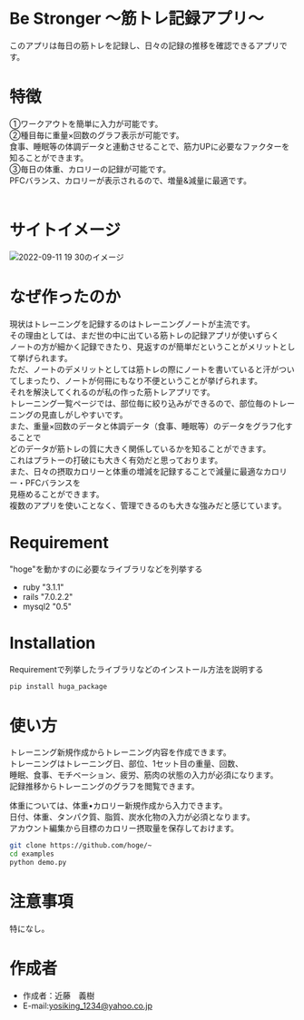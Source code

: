 # Be Stronger 〜筋トレ記録アプリ〜
 
このアプリは毎日の筋トレを記録し、日々の記録の推移を確認できるアプリです。
<br>

# 特徴
 
①ワークアウトを簡単に入力が可能です。<br>
②種目毎に重量×回数のグラフ表示が可能です。<br>
  食事、睡眠等の体調データと連動させることで、筋力UPに必要なファクターを知ることができます。<br>
③毎日の体重、カロリーの記録が可能です。<br>
  PFCバランス、カロリーが表示されるので、増量&減量に最適です。<br>
<br>
 
# サイトイメージ
 
![2022-09-11 19 30のイメージ](https://user-images.githubusercontent.com/98332969/189523483-74d021d8-bb10-4435-9a1a-ff5006e60de6.jpg)

   
# なぜ作ったのか

 現状はトレーニングを記録するのはトレーニングノートが主流です。<br>
 その理由としては、まだ世の中に出ている筋トレの記録アプリが使いずらく<br>
 ノートの方が細かく記録できたり、見返すのが簡単だということがメリットとして挙げられます。<br>
 ただ、ノートのデメリットとしては筋トレの際にノートを書いていると汗がついてしまったり、ノートが何冊にもなり不便ということが挙げられます。<br>
 それを解決してくれるのが私の作った筋トレアプリです。<br>
 トレーニング一覧ページでは、部位毎に絞り込みができるので、部位毎のトレーニングの見直しがしやすいです。<br>
 また、重量×回数のデータと体調データ（食事、睡眠等）のデータをグラフ化することで<br>
 どのデータが筋トレの質に大きく関係しているかを知ることができます。<br>
 これはプラトーの打破にも大きく有効だと思っております。<br>
 また、日々の摂取カロリーと体重の増減を記録することで減量に最適なカロリー・PFCバランスを<br>
 見極めることができます。<br>
 複数のアプリを使いことなく、管理できるのも大きな強みだと感じています。
 
 
 
# Requirement
 
"hoge"を動かすのに必要なライブラリなどを列挙する
 
* ruby "3.1.1"
* rails "7.0.2.2"
* mysql2 "0.5"
 
# Installation
 
Requirementで列挙したライブラリなどのインストール方法を説明する
 
```bash
pip install huga_package
```
 
# 使い方
 
トレーニング新規作成からトレーニング内容を作成できます。<br>
トレーニングはトレーニング日、部位、1セット目の重量、回数、<br>
睡眠、食事、モチベーション、疲労、筋肉の状態の入力が必須になります。<br>
記録推移からトレーニングのグラフを閲覧できます。<br>

体重については、体重•カロリー新規作成から入力できます。<br>
日付、体重、タンパク質、脂質、炭水化物の入力が必須となります。<br>
アカウント編集から目標のカロリー摂取量を保存しておけます。<br>
 
```bash
git clone https://github.com/hoge/~
cd examples
python demo.py
```
 
# 注意事項
 
 特になし。
 
# 作成者
 
* 作成者：近藤　義樹
* E-mail:yosiking_1234@yahoo.co.jp

